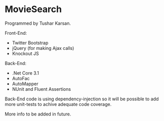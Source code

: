 # MovieSearch
Programmed by Tushar Karsan.

Front-End:
 - Twitter Bootstrap
 - jQuery (for making Ajax calls)
 - Knockout JS

Back-End:
 - .Net Core 3.1
 - AutoFac
 - AutoMapper
 - NUnit and Fluent Assertions

Back-End code is using dependency-injection so it will be possible to add more unit-tests to achive adequate code coverage.

More info to be added in future.
